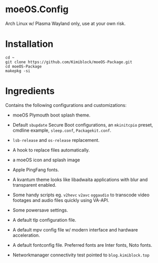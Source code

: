 # moeOS.Config
Arch Linux w/ Plasma Wayland only, use at your own risk.

# Installation
```
cd ~
git clone https://github.com/Kimiblock/moeOS-Package.git
cd moeOS-Package
makepkg -si
```

# Ingredients

Contains the following configurations and customizations:

- moeOS Plymouth boot splash theme.

- Default `sbupdate` Secure Boot configurations, an `mkinitcpio` preset, cmdline example, `sleep.conf`, `Packagekit.conf`.

- `lsb-release` and `os-release` replacement.

- A hook to replace files automatically.

- a moeOS icon and splash image

- Apple PingFang fonts.

- A kvantum theme looks like libadwaita applications with blur and transparent enabled.

- Some handy scripts eg. `v2hevc` `v2avc` `oggaudio` to transcode video footages and audio files quickly using VA-API.

- Some powersave settings.

- A default tlp configuration file.

- A default mpv config file w/ modern interface and hardware acceleration.

- A default fontconfig file. Preferred fonts are Inter fonts, Noto fonts.

- Networkmanager connectivity test pointed to `blog.kimiblock.top`